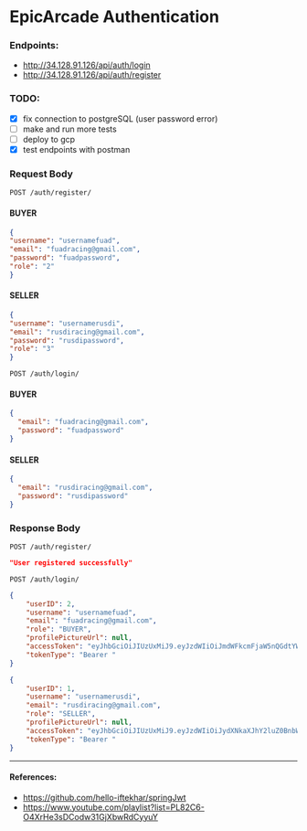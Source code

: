# EpicArcade Authentication

### Endpoints: 
- http://34.128.91.126/api/auth/login
- http://34.128.91.126/api/auth/register

### TODO:
- [x] fix connection to postgreSQL (user password error)
- [ ] make and run more tests
- [ ] deploy to gcp
- [x] test endpoints with postman

### Request Body
`POST /auth/register/`
#### BUYER
```json
{
"username": "usernamefuad",
"email": "fuadracing@gmail.com",
"password": "fuadpassword",
"role": "2"
}
```
#### SELLER
```json
{
"username": "usernamerusdi",
"email": "rusdiracing@gmail.com",
"password": "rusdipassword",
"role": "3"
}
```

`POST /auth/login/`
#### BUYER
```json
{
  "email": "fuadracing@gmail.com",
  "password": "fuadpassword"
}
```
#### SELLER
```json
{
  "email": "rusdiracing@gmail.com",
  "password": "rusdipassword"
}
```

### Response Body
`POST /auth/register/`
```json
"User registered successfully"
```

`POST /auth/login/`
```json
{
    "userID": 2,
    "username": "usernamefuad",
    "email": "fuadracing@gmail.com",
    "role": "BUYER",
    "profilePictureUrl": null,
    "accessToken": "eyJhbGciOiJIUzUxMiJ9.eyJzdWIiOiJmdWFkcmFjaW5nQGdtYWlsLmNvbSIsImlhdCI6MTcxNjYzODAxNCwiZXhwIjoxNzE2NjM4MDg0fQ.rMGRvZm1UYHbo7bzsUJUDBzYK8wEVwyCYnTDp94pD4kJn3-_Dr9xUv3ZWTeb7i1-5cqOXuxtCSezv4XAhniJbQ",
    "tokenType": "Bearer "
}
```
```json
{
    "userID": 1,
    "username": "usernamerusdi",
    "email": "rusdiracing@gmail.com",
    "role": "SELLER",
    "profilePictureUrl": null,
    "accessToken": "eyJhbGciOiJIUzUxMiJ9.eyJzdWIiOiJydXNkaXJhY2luZ0BnbWFpbC5jb20iLCJpYXQiOjE3MTY2MzgwMDYsImV4cCI6MTcxNjYzODA3Nn0.QnRhDJJgh914qUc7Ffk_AnogtA292EMyDo12j0o4YdRuySTfFLc4cijJPDtuPJ_qYI8H48saE3MsMduQbaSAKw",
    "tokenType": "Bearer "
}
```


---

#### References:
- https://github.com/hello-iftekhar/springJwt
- https://www.youtube.com/playlist?list=PL82C6-O4XrHe3sDCodw31GjXbwRdCyyuY
